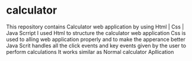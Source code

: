# calculator
This repository contains Calculator web application by using Html | Css | Java Scrript I used Html to structure the calculator web application Css is used to alling web application properly and to make the apperance better Java Scrit handles all the click events and key events given by the user to perform calculations It works similar as Normal calculator Apllication
